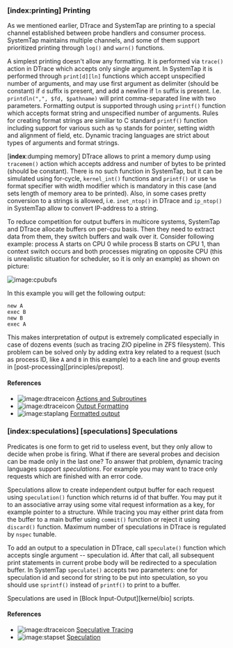### [__index__:printing] Printing

As we mentioned earlier, DTrace and SystemTap are printing to a special channel established between probe handlers and consumer process. SystemTap maintains multiple channels, and some of them support prioritized printing through `log()` and `warn()` functions. 

A simplest printing doesn't allow any formatting. It is performed via `trace()` action in DTrace which accepts only single argument. In SystemTap it is performed through `print[d][ln]` functions which accept unspecified number of arguments, and may use first argument as delimiter (should be constant) if `d` suffix is present, and add a newline if `ln` suffix is present. I.e. `printdln(",", $fd, $pathname)` will print comma-separated line with two parameters. Formatting output is supported through using `printf()` function which accepts format string and unspecified number of arguments. Rules for creating format strings are similiar to C standard `printf()` function including support for various such as `%p` stands for pointer, setting width and alignment of field, etc. Dynamic tracing languages are strict about types of arguments and format strings. 

[__index__:dumping memory] DTrace allows to print a memory dump using `tracemem()` action which accepts address and number of bytes to be printed (should be constant). There is no such function in SystemTap, but it can be simulated using for-cycle, `kernel_int()` functions and `printf()` or use `%m` format specifier with width modifier which is mandatory in this case (and sets length of memory area to be printed). Also, in some cases pretty conversion to a strings is allowed, i.e. `inet_ntop()` in DTrace and `ip_ntop()` in SystemTap allow to convert IP-address to a string. 

To reduce competition for output buffers in multicore systems, SystemTap and DTrace allocate buffers on per-cpu basis. Then they need to extract data from them, they switch buffers and walk over it. Consider following example: process A starts on CPU 0 while process B starts on CPU 1, than context switch occurs and both processes migrating on opposite CPU (this is unrealistic situation for scheduler, so it is only an example) as shown on picture:

![image:cpubufs](cpubufs.png)

In this example you will get the following output:
```
new A
exec B
new B
exec A
```
This makes interpretation of output is extremely complicated especially in case of dozens events (such as tracing ZIO pipeline in ZFS filesystem). This problem can be solved only by adding extra key related to a request (such as process ID, like `A` and `B` in this example) to a each line and group events in [post-processing][principles/prepost].

#### References

* ![image:dtraceicon](icons/dtrace.png) [Actions and Subroutines](http://docs.oracle.com/cd/E19253-01/817-6223/chp-actsub/index.html)
* ![image:dtraceicon](icons/dtrace.png) [Output Formatting](http://docs.oracle.com/cd/E19253-01/817-6223/chp-fmt/index.html)
* ![image:staplang](icons/staplang.png) [Formatted output](https://sourceware.org/systemtap/langref/Formatted_output.html)

### [__index__:speculations] [speculations] Speculations

Predicates is one form to get rid to useless event, but they only allow to decide when probe is firing. What if there are several probes and decision can be made only in the last one? To answer that problem, dynamic tracing languages support _speculations_. For example you may want to trace only requests which are finished with an error code. 

Speculations allow to create independent output buffer for each request using `speculation()` function which returns id of that buffer. You may put it to an associative array using some vital request information as a key, for example pointer to a structure. While tracing you may either print data from the buffer to a main buffer using `commit()` function or reject it using `discard()` function. Maximum number of speculations in DTrace is regulated by `nspec` tunable. 

To add an output to a speculation in DTrace, call `speculate()` function which accepts single argument -- speculation id. After that call, all subsequent print statements in current probe body will be redirected to a speculation buffer. In SystemTap `speculate()` accepts two parameters: one for speculation id and second for string to be put into speculation, so you should use `sprintf()` instead of `printf()` to print to a buffer.

Speculations are used in [Block Input-Output][kernel/bio] scripts. 

#### References

* ![image:dtraceicon](icons/dtrace.png) [Speculative Tracing](http://docs.oracle.com/cd/E19253-01/817-6223/chp-spec/index.html)
* ![image:stapset](icons/stapset.png) [Speculation](https://sourceware.org/systemtap/tapsets/speculation.stp.html)
